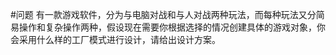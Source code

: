  #问题
 有一款游戏软件，分为与电脑对战和与人对战两种玩法，而每种玩法又分简易操作和复杂操作两种，假设现在需要你根据选择的情况创建具体的游戏对象，你会采用什么样的工厂模式进行设计，请给出设计方案。
